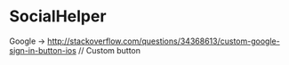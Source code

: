 # SocialHelper

Google -> http://stackoverflow.com/questions/34368613/custom-google-sign-in-button-ios // Custom button
